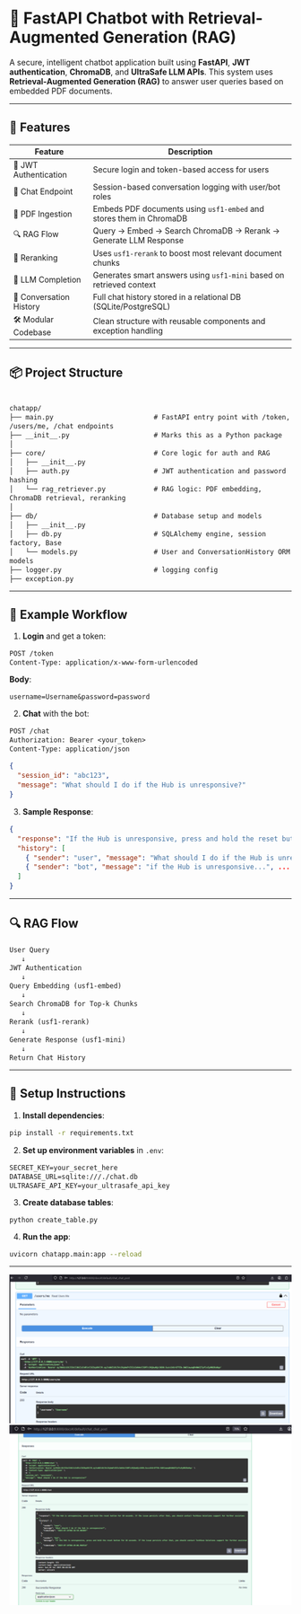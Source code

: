 

# 🤖 FastAPI Chatbot with Retrieval-Augmented Generation (RAG)

A secure, intelligent chatbot application built using **FastAPI**, **JWT authentication**, **ChromaDB**, and **UltraSafe LLM APIs**. This system uses **Retrieval-Augmented Generation (RAG)** to answer user queries based on embedded PDF documents.

---

## 🚀 Features

| Feature                  | Description                                                                 |
|--------------------------|-----------------------------------------------------------------------------|
| 🔐 JWT Authentication     | Secure login and token-based access for users                               |
| 💬 Chat Endpoint          | Session-based conversation logging with user/bot roles                      |
| 📄 PDF Ingestion          | Embeds PDF documents using `usf1-embed` and stores them in ChromaDB         |
| 🔍 RAG Flow               | Query → Embed → Search ChromaDB → Rerank → Generate LLM Response            |
| 🔁 Reranking              | Uses `usf1-rerank` to boost most relevant document chunks                    |
| 🧠 LLM Completion         | Generates smart answers using `usf1-mini` based on retrieved context         |
| 🧾 Conversation History   | Full chat history stored in a relational DB (SQLite/PostgreSQL)             |
| 🛠️ Modular Codebase       | Clean structure with reusable components and exception handling              |

---

## 📦 Project Structure

```

chatapp/
├── main.py                         # FastAPI entry point with /token, /users/me, /chat endpoints
├── __init__.py                     # Marks this as a Python package
│
├── core/                           # Core logic for auth and RAG
│   ├── __init__.py
│   ├── auth.py                     # JWT authentication and password hashing
│   └── rag_retriever.py            # RAG logic: PDF embedding, ChromaDB retrieval, reranking
│
├── db/                             # Database setup and models
│   ├── __init__.py
│   ├── db.py                       # SQLAlchemy engine, session factory, Base
│   └── models.py                   # User and ConversationHistory ORM models
├── logger.py                       # logging config
├── exception.py  

```

---

## 🧪 Example Workflow

1. **Login** and get a token:
```http
POST /token
Content-Type: application/x-www-form-urlencoded
```
**Body**:
```
username=Username&password=password
```

2. **Chat** with the bot:
```http
POST /chat
Authorization: Bearer <your_token>
Content-Type: application/json
```
```json
{
  "session_id": "abc123",
  "message": "What should I do if the Hub is unresponsive?"
}
```

3. **Sample Response**:
```json
{
  "response": "If the Hub is unresponsive, press and hold the reset button for 10 seconds. If the issue persists after that, you should contact TechEase Solutions support for further assistance.",
  "history": [
    { "sender": "user", "message": "What should I do if the Hub is unresponsive?", ... },
    { "sender": "bot", "message": "if the Hub is unresponsive...", ... }
  ]
}
```

---

## 🔍 RAG Flow

```
User Query
   ↓
JWT Authentication
   ↓
Query Embedding (usf1-embed)
   ↓
Search ChromaDB for Top-k Chunks
   ↓
Rerank (usf1-rerank)
   ↓
Generate Response (usf1-mini)
   ↓
Return Chat History
```

---

## 📁 Setup Instructions

1. **Install dependencies**:
```bash
pip install -r requirements.txt
```

2. **Set up environment variables** in `.env`:
```
SECRET_KEY=your_secret_here
DATABASE_URL=sqlite:///./chat.db
ULTRASAFE_API_KEY=your_ultrasafe_api_key
```

3. **Create database tables**:
```
python create_table.py

```

4. **Run the app**:
```bash
uvicorn chatapp.main:app --reload
```

---




![alt text](image-1.png)
![alt text](image-2.png)

